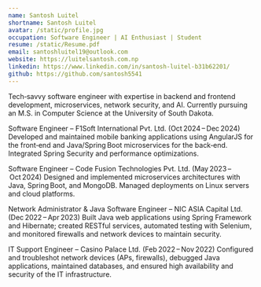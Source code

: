 ```yaml
---
name: Santosh Luitel
shortname: Santosh Luitel
avatar: /static/profile.jpg
occupation: Software Engineer | AI Enthusiast | Student
resume: /static/Resume.pdf
email: santoshluitel19@outlook.com
website: https://luitelsantosh.com.np
linkedin: https://www.linkedin.com/in/santosh-luitel-b31b62201/
github: https://github.com/santosh5541
---
```


Tech‑savvy software engineer with expertise in backend and frontend development, microservices, network security, and AI. Currently pursuing an M.S. in Computer Science at the University of South Dakota.

Software Engineer – F1Soft International Pvt. Ltd. (Oct 2024 – Dec 2024)
Developed and maintained mobile banking applications using AngularJS for the front‑end and Java/Spring Boot microservices for the back‑end. Integrated Spring Security and performance optimizations.

Software Engineer – Code Fusion Technologies Pvt. Ltd. (May 2023 – Oct 2024)
Designed and implemented microservices architectures with Java, Spring Boot, and MongoDB. Managed deployments on Linux servers and cloud platforms.

Network Administrator & Java Software Engineer – NIC ASIA Capital Ltd. (Dec 2022 – Apr 2023)
Built Java web applications using Spring Framework and Hibernate; created RESTful services, automated testing with Selenium, and monitored firewalls and network devices to maintain security.

IT Support Engineer – Casino Palace Ltd. (Feb 2022 – Nov 2022)
Configured and troubleshot network devices (APs, firewalls), debugged Java applications, maintained databases, and ensured high availability and security of the IT infrastructure.
